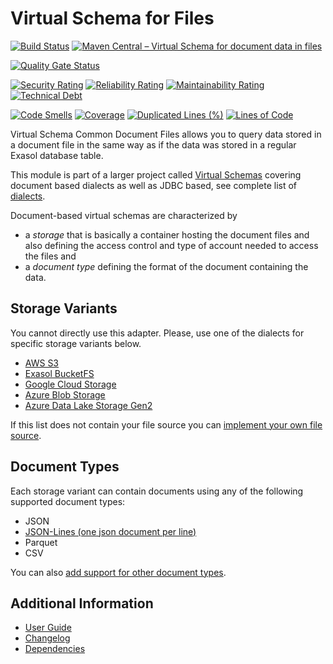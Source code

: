 # Virtual Schema for Files

[![Build Status](https://github.com/exasol/virtual-schema-common-document-files/actions/workflows/ci-build.yml/badge.svg)](https://github.com/exasol/virtual-schema-common-document-files/actions/workflows/ci-build.yml)
[![Maven Central &ndash; Virtual Schema for document data in files](https://img.shields.io/maven-central/v/com.exasol/virtual-schema-common-document-files)](https://search.maven.org/artifact/com.exasol/virtual-schema-common-document-files)

[![Quality Gate Status](https://sonarcloud.io/api/project_badges/measure?project=com.exasol%3Avirtual-schema-common-document-files&metric=alert_status)](https://sonarcloud.io/dashboard?id=com.exasol%3Avirtual-schema-common-document-files)

[![Security Rating](https://sonarcloud.io/api/project_badges/measure?project=com.exasol%3Avirtual-schema-common-document-files&metric=security_rating)](https://sonarcloud.io/dashboard?id=com.exasol%3Avirtual-schema-common-document-files)
[![Reliability Rating](https://sonarcloud.io/api/project_badges/measure?project=com.exasol%3Avirtual-schema-common-document-files&metric=reliability_rating)](https://sonarcloud.io/dashboard?id=com.exasol%3Avirtual-schema-common-document-files)
[![Maintainability Rating](https://sonarcloud.io/api/project_badges/measure?project=com.exasol%3Avirtual-schema-common-document-files&metric=sqale_rating)](https://sonarcloud.io/dashboard?id=com.exasol%3Avirtual-schema-common-document-files)
[![Technical Debt](https://sonarcloud.io/api/project_badges/measure?project=com.exasol%3Avirtual-schema-common-document-files&metric=sqale_index)](https://sonarcloud.io/dashboard?id=com.exasol%3Avirtual-schema-common-document-files)

[![Code Smells](https://sonarcloud.io/api/project_badges/measure?project=com.exasol%3Avirtual-schema-common-document-files&metric=code_smells)](https://sonarcloud.io/dashboard?id=com.exasol%3Avirtual-schema-common-document-files)
[![Coverage](https://sonarcloud.io/api/project_badges/measure?project=com.exasol%3Avirtual-schema-common-document-files&metric=coverage)](https://sonarcloud.io/dashboard?id=com.exasol%3Avirtual-schema-common-document-files)
[![Duplicated Lines (%)](https://sonarcloud.io/api/project_badges/measure?project=com.exasol%3Avirtual-schema-common-document-files&metric=duplicated_lines_density)](https://sonarcloud.io/dashboard?id=com.exasol%3Avirtual-schema-common-document-files)
[![Lines of Code](https://sonarcloud.io/api/project_badges/measure?project=com.exasol%3Avirtual-schema-common-document-files&metric=ncloc)](https://sonarcloud.io/dashboard?id=com.exasol%3Avirtual-schema-common-document-files)

Virtual Schema Common Document Files allows you to query data stored in a document file in the same way as if the data was stored in a regular Exasol database table.

This module is part of a larger project called [Virtual Schemas](https://github.com/exasol/virtual-schemas) covering document based dialects as well as JDBC based, see complete list of [dialects](https://github.com/exasol/virtual-schemas/blob/main/doc/user-guide/dialects.md).

Document-based virtual schemas are characterized by
* a *storage* that is basically a container hosting the document files and also defining the access control and type of account needed to access the files and
* a *document type* defining the format of the document containing the data.

## Storage Variants

You cannot directly use this adapter. Please, use one of the dialects for specific storage variants below.

* [AWS S3](https://github.com/exasol/s3-document-files-virtual-schema/)
* [Exasol BucketFS](https://github.com/exasol/bucketfs-document-files-virtual-schema/)
* [Google Cloud Storage](https://github.com/exasol/google-cloud-storage-document-files-virtual-schema)
* [Azure Blob Storage](https://github.com/exasol/azure-blob-storage-document-files-virtual-schema)
* [Azure Data Lake Storage Gen2](https://github.com/exasol/azure-data-lake-storage-gen2-document-files-virtual-schema)

If this list does not contain your file source you can [implement your own file source](doc/user_guide/dialect_development_guide.md).

## Document Types

Each storage variant can contain documents using any of the following supported document types:
* JSON
* [JSON-Lines (one json document per line)](https://jsonlines.org/)
* Parquet
* CSV

You can also [add support for other document types](doc/user_guide/document_type_plugin_development_guide.md).

## Additional Information

* [User Guide](doc/user_guide/user_guide.md)
* [Changelog](doc/changes/changelog.md)
* [Dependencies](dependencies.md)
